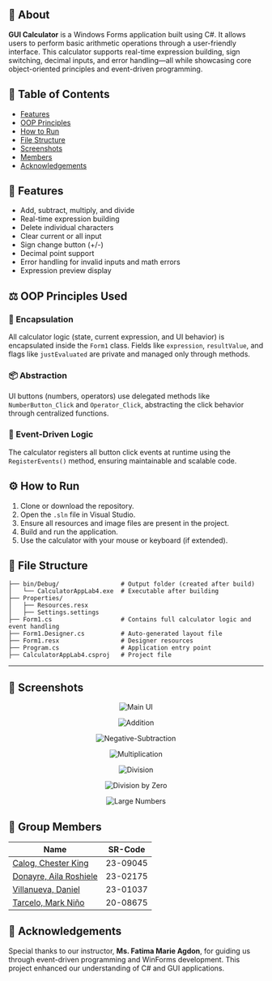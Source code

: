 
## 🧮 About
**GUI Calculator** is a Windows Forms application built using C#. It allows users to perform basic arithmetic operations through a user-friendly interface. This calculator supports real-time expression building, sign switching, decimal inputs, and error handling—all while showcasing core object-oriented principles and event-driven programming.

## 📔 Table of Contents
- [Features](#features)
- [OOP Principles](#oop-principles)
- [How to Run](#how-to-run)
- [File Structure](#file-structure)
- [Screenshots](#screenshots)
- [Members](#members)
- [Acknowledgements](#acknowledgements)

## <a id="features">🔢 Features</a>
- Add, subtract, multiply, and divide
- Real-time expression building
- Delete individual characters
- Clear current or all input
- Sign change button (+/-)
- Decimal point support
- Error handling for invalid inputs and math errors
- Expression preview display

## <a id="oop-principles">⚖️ OOP Principles Used</a>

### 🔐 Encapsulation
All calculator logic (state, current expression, and UI behavior) is encapsulated inside the `Form1` class. Fields like `expression`, `resultValue`, and flags like `justEvaluated` are private and managed only through methods.

### 📦 Abstraction
UI buttons (numbers, operators) use delegated methods like `NumberButton_Click` and `Operator_Click`, abstracting the click behavior through centralized functions.

### 🧠 Event-Driven Logic
The calculator registers all button click events at runtime using the `RegisterEvents()` method, ensuring maintainable and scalable code.

## <a id="how-to-run">⚙️ How to Run</a>

1. Clone or download the repository.
2. Open the `.sln` file in Visual Studio.
3. Ensure all resources and image files are present in the project.
4. Build and run the application.
5. Use the calculator with your mouse or keyboard (if extended).

## <a id="file-structure">📁 File Structure</a>

```
├── bin/Debug/                 # Output folder (created after build)
│   └── CalculatorAppLab4.exe  # Executable after building
├── Properties/
│   ├── Resources.resx
│   ├── Settings.settings
├── Form1.cs                   # Contains full calculator logic and event handling
├── Form1.Designer.cs          # Auto-generated layout file
├── Form1.resx                 # Designer resources
├── Program.cs                 # Application entry point
├── CalculatorAppLab4.csproj   # Project file
```

---

## <a id="screenshots">📸 Screenshots</a>

<p align="center">
  <img src="images/Initial.png" style="max-width: 600px; height: auto;" alt="Main UI">
</p>

<p align="center">
  <img src="images/Addition.png" style="max-width: 600px; height: auto;" alt="Addition">
</p>

<p align="center">
  <img src="images/Negative-Subtraction.png" style="max-width: 600px; height: auto;" alt="Negative-Subtraction">
</p>

<p align="center">
  <img src="images/Multiplication.png" style="max-width: 600px; height: auto;" alt="Multiplication">
</p>

<p align="center">
  <img src="images/Division.png" style="max-width: 600px; height: auto;" alt="Division">
</p>

<p align="center">
  <img src="images/Division by Zero.png" style="max-width: 600px; height: auto;" alt="Division by Zero">
</p>

<p align="center">
  <img src="images/Large Numbers.png" style="max-width: 600px; height: auto;" alt="Large Numbers">
</p>

## <a id="members">👥 Group Members</a>

| Name | SR-Code | 
|------|---------|
| [Calog, Chester King](https://github.com/ChesterCalog) | 23-09045 |   
| [Donayre, Aila Roshiele](https://github.com/ailadonayre) | 23-02175 |  
| [Villanueva, Daniel](https://github.com/danielbvillanueva) | 23-01037 | 
| [Tarcelo, Mark Niño](https://github.com/ElgatoMe0w) | 20-08675 | 

## <a id="acknowledgements">💎 Acknowledgements</a>
Special thanks to our instructor, **Ms. Fatima Marie Agdon**, for guiding us through event-driven programming and WinForms development. This project enhanced our understanding of C# and GUI applications.
